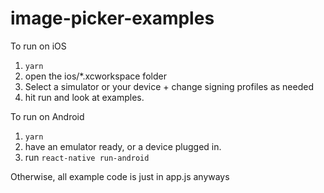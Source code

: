 # image-picker-examples
To run on iOS

1. `yarn`
2. open the ios/*.xcworkspace folder
3. Select a simulator or your device + change signing profiles as needed
4. hit run and look at examples.

To run on Android

1. `yarn`
2. have an emulator ready, or a device plugged in.
3. run `react-native run-android`

Otherwise, all example code is just in app.js anyways
